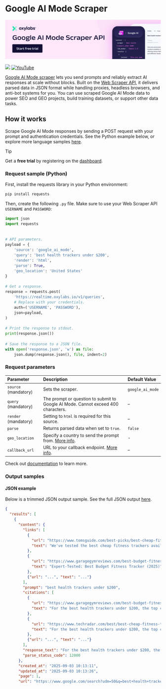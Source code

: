 # Google AI Mode Scraper

[![Oxylabs promo code](https://github.com/oxylabs/google-ai-mode-scraper/blob/main/ScraperAPI%2BGoogleAI-1090x275px.png)](https://oxylabs.io/products/scraper-api/serp/google-ai-mode?utm_source=877&utm_medium=affiliate&utm_campaign=llm_scrapers&groupid=877&utm_content=google-ai-mode-scraper-github&transaction_id=102f49063ab94276ae8f116d224b67)

[![](https://dcbadge.limes.pink/api/server/Pds3gBmKMH?style=for-the-badge&theme=discord)](https://discord.gg/Pds3gBmKMH) [![YouTube](https://img.shields.io/badge/YouTube-Oxylabs-red?style=for-the-badge&logo=youtube&logoColor=white)](https://www.youtube.com/@oxylabs)

[Google AI Mode scraper](https://oxylabs.io/products/scraper-api/serp/google-ai-mode) lets you send prompts and reliably extract AI responses at scale without blocks. Built on the [Web Scraper API](https://oxylabs.io/products/scraper-api/web), it delivers parsed data in JSON format while handling proxies, headless browsers, and anti-bot systems for you. You can use scraped Google AI Mode data to power SEO and GEO projects, build training datasets, or support other data tasks.

## How it works

Scrape Google AI Mode responses by sending a POST request with your prompt and authentication credentials. See the Python example below, or explore more language samples [here](https://github.com/oxylabs/google-ai-mode-scraper/tree/3e23bc41979eeb78326e9bd9d02b743aa371efb1/Code%20examples).

> [!TIP]
> Get a **free trial** by registering on the [dashboard](https://dashboard.oxylabs.io/).

### Request sample (Python)
First, install the requests library in your Python environment:

```bash
pip install requests
```

Then, create the following `.py` file. Make sure to use your Web Scraper API `USERNAME` and `PASSWORD`:

```python
import json
import requests


# API parameters.
payload = {
    'source': 'google_ai_mode',
    'query': 'best health trackers under $200',
    'render': 'html',
    'parse': True,
    'geo_location': 'United States'
}

# Get a response.
response = requests.post(
    'https://realtime.oxylabs.io/v1/queries',
    # Replace with your credentials.
    auth=('USERNAME', 'PASSWORD'),
    json=payload,
)

# Print the response to stdout.
print(response.json())

# Save the response to a JSON file.
with open('response.json', 'w') as file:
    json.dump(response.json(), file, indent=2)
```

### Request parameters

| Parameter | Description | Default Value |
| :---- | :---- | :---- |
| `source` (mandatory) | Sets the scraper. | `google_ai_mode` |
| `query` (mandatory) | The prompt or question to submit to Google AI Mode. Cannot exceed 400 characters. | – |
| `render` (mandatory) | Setting to `html` is required for this source. | – |
| `parse` | Returns parsed data when set to `true`. | `false` |
| `geo_location` | Specify a country to send the prompt from. [More info](https://developers.oxylabs.io/scraping-solutions/web-scraper-api/features/localization/proxy-location). | - |
| `callback_url` | URL to your callback endpoint. [More info](https://developers.oxylabs.io/scraping-solutions/web-scraper-api/integration-methods/push-pull#callback). | – |

Check out [documentation](https://developers.oxylabs.io/scraping-solutions/web-scraper-api/targets/google/ai-mode) to learn more.

### Output samples
#### JSON example
Below is a trimmed JSON output sample. See the full JSON output [here](https://github.com/oxylabs/google-ai-mode-scraper/blob/3e23bc41979eeb78326e9bd9d02b743aa371efb1/output-sample.json).

```json
{
  "results": [
    {
      "content": {
        "links": [
          {
            "url": "https://www.tomsguide.com/best-picks/best-cheap-fitness-trackers",
            "text": "We've tested the best cheap fitness trackers available right now"
          },
          {
            "url": "https://www.garagegymreviews.com/best-budget-fitness-tracker",
            "text": "Expert-Tested: Best Budget Fitness Tracker (2025)"
          },
          {"url": "...", "text": "..."}
        ],
        "prompt": "best health trackers under $200",
        "citations": [
          {
            "url": "https://www.garagegymreviews.com/best-budget-fitness-tracker",
            "text": "For the best health trackers under $200, the top contenders are the Fitbit Charge 6 , Fitbit Inspire 3 , and..."
          },
          {
            "url": "https://www.techradar.com/best/best-cheap-fitness-trackers",
            "text": "For the best health trackers under $200, the top contenders are the Fitbit Charge 6 , Fitbit Inspire 3 , and..."
          },
          {"url": "...", "text": "..."}
        ],
        "response_text": "For the best health trackers under $200, the top contenders are the Fitbit Charge 6 , Fitbit Inspire 3 , and...",
        "parse_status_code": 12000
      },
      "created_at": "2025-09-03 10:13:11",
      "updated_at": "2025-09-03 10:13:26",
      "page": 1,
      "url": "https://www.google.com/search?udm=50&q=best+health+trackers+under+$200&uule=w+CAIQICINdW5pdGVkIHN0YXRlc